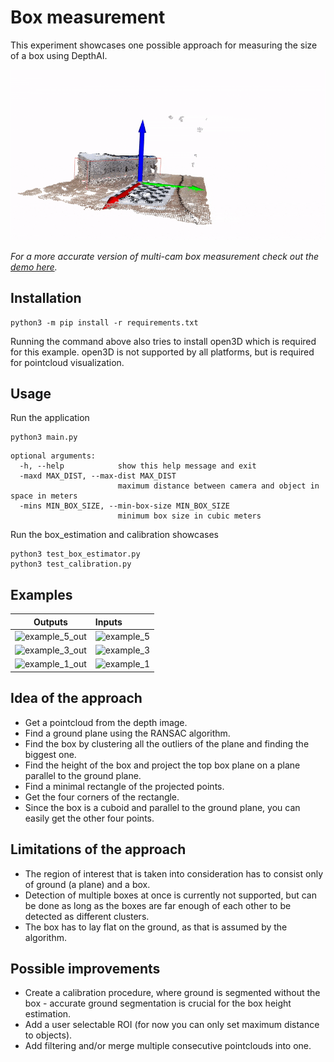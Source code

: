 # Box measurement

This experiment showcases one possible approach for measuring the size of a box using DepthAI.

![demo](https://github.com/luxonis/depthai-experiments/blob/master/gen2-multiple-devices/box-measurement/img/demo.gif)

_For a more accurate version of multi-cam box measurement check out the [demo here](https://github.com/luxonis/depthai-experiments/tree/master/gen2-multiple-devices/box-measurement)._

## Installation

```
python3 -m pip install -r requirements.txt
```
Running the command above also tries to install open3D which is required for this example.
open3D is not supported by all platforms, but is required for pointcloud visualization.

## Usage

Run the application

```
python3 main.py
```

```
optional arguments:
  -h, --help            show this help message and exit
  -maxd MAX_DIST, --max-dist MAX_DIST
                        maximum distance between camera and object in space in meters
  -mins MIN_BOX_SIZE, --min-box-size MIN_BOX_SIZE
                        minimum box size in cubic meters
```

Run the box_estimation and calibration showcases
```
python3 test_box_estimator.py
python3 test_calibration.py
```

## Examples
Outputs                                    | Inputs
:----------------------------------------:|:---------------------|
![example_5_out](https://user-images.githubusercontent.com/47612463/177592137-169290fb-a359-4663-9030-050a661b5196.png) | ![example_5](https://user-images.githubusercontent.com/47612463/177592142-bead0286-8934-4c4f-b14f-12e162ff3330.png) 
![example_3_out](https://user-images.githubusercontent.com/47612463/177592144-faba302c-4bf6-42f2-9d32-7f69a4a0db02.png) | ![example_3](https://user-images.githubusercontent.com/47612463/177592146-02c191ae-fde7-4790-98ea-2da3da5579a3.png)
![example_1_out](https://user-images.githubusercontent.com/47612463/177592149-045326d6-cc7b-4751-b34e-0fefd951a3d8.png) |  ![example_1](https://user-images.githubusercontent.com/47612463/177592151-3cced47a-9a18-4a15-8ff2-1ecbdecaba7b.png)

## Idea of the approach
  * Get a pointcloud from the depth image.
  * Find a ground plane using the RANSAC algorithm.
  * Find the box by clustering all the outliers of the plane and finding the biggest one.
  * Find the height of the box and project the top box plane on a plane parallel to the ground plane.
  * Find a minimal rectangle of the projected points.
  * Get the four corners of the rectangle.
  * Since the box is a cuboid and parallel to the ground plane, you can easily get the other four points.


## Limitations of the approach
  * The region of interest that is taken into consideration has to consist only of ground (a plane) and a box.
  * Detection of multiple boxes at once is currently not supported, but can be done as long as the boxes are far enough of each other to be detected as different clusters.
  * The box has to lay flat on the ground, as that is assumed by the algorithm.

## Possible improvements
  * Create a calibration procedure, where ground is segmented without the box - accurate ground segmentation is crucial for the box height estimation.
  * Add a user selectable ROI (for now you can only set maximum distance to objects).
  * Add filtering and/or merge multiple consecutive pointclouds into one.
